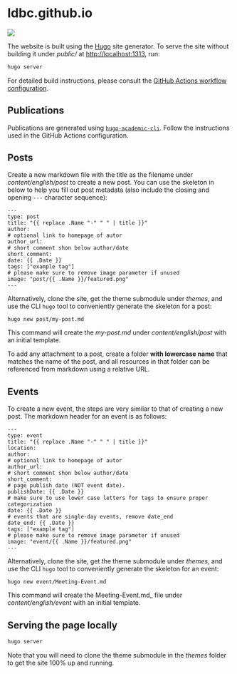 # ldbc.github.io

[![](https://github.com/ldbc/ldbc.github.io/workflows/github%20pages/badge.svg)](https://github.com/ldbc/ldbc.github.io/actions)

The website is built using the [Hugo](https://gohugo.io/) site generator. To serve the site without building it under _public/_ at <http://localhost:1313>, run:

```bash
hugo server
```

For detailed build instructions, please consult the [GitHub Actions workflow configuration](.github/workflows/gh-pages.yml).

## Publications

Publications are generated using [`hugo-academic-cli`](https://github.com/wowchemy/hugo-academic-cli). Follow the instructions used in the GitHub Actions configuration.

## Posts

Create a new markdown file with the title as the filename under _content/english/post_ to create a new post. You can use the skeleton in  below to help you fill out post metadata (also include the closing and opening `---` character sequence):
```
---
type: post
title: "{{ replace .Name "-" " " | title }}"
author: 
# optional link to homepage of autor
author_url: 
# short comment shon below author/date
short_comment:
date: {{ .Date }}
tags: ["example tag"]
# please make sure to remove image parameter if unused
image: "post/{{ .Name }}/featured.png" 
---
```

Alternatively, clone the site, get the theme submodule under _themes_, and use the CLI `hugo` tool to conveniently generate the skeleton for a post:
```
hugo new post/my-post.md
```
This command will create the _my-post.md_ under _content/english/post_ with an initial template.

To add any attachment to a post, create a folder **with lowercase name** that matches the name of the post, and all resources in that folder can be referenced from markdown using a relative URL.


## Events

To create a new event, the steps are very similar to that of creating a new post. The markdown header for an event is as follows:
```
---
type: event
title: "{{ replace .Name "-" " " | title }}"
location: 
author: 
# optional link to homepage of autor
author_url: 
# short comment shon below author/date
short_comment:
# page publish date (NOT event date).
publishDate: {{ .Date }}
# make sure to use lower case letters for tags to ensure proper categorization
date: {{ .Date }}
# events that are single-day events, remove date_end
date_end: {{ .Date }}
tags: ["example tag"]
# please make sure to remove image parameter if unused
image: "event/{{ .Name }}/featured.png"
---
```

Alternatively, clone the site, get the theme submodule under _themes_, and use the CLI `hugo` tool to conveniently generate the skeleton for an event:
```
hugo new event/Meeting-Event.md
```
This command will create the Meeting-Event.md_ file under _content/english/event_ with an initial template.


## Serving the page locally

```bash
hugo server
```

Note that you will need to clone the theme submodule in the _themes_ folder to get the site 100% up and running.
